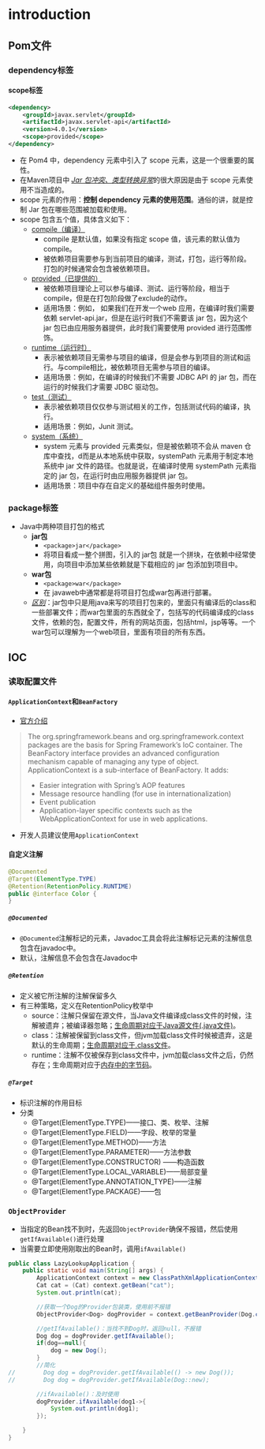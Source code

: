 # introduction
## Pom文件
### dependency标签
#### scope标签
```xml
<dependency>
    <groupId>javax.servlet</groupId>
    <artifactId>javax.servlet-api</artifactId>
    <version>4.0.1</version>
    <scope>provided</scope>
</dependency>
```
- 在 Pom4 中，dependency 元素中引入了 scope 元素，这是一个很重要的属性。
- 在Maven项目中 <u>*Jar 包冲突、类型转换异常*</u>的很大原因是由于 scope 元素使用不当造成的。 
- scope 元素的作用：**控制 dependency 元素的使用范围**。通俗的讲，就是控制 Jar 包在哪些范围被加载和使用。
- scope 包含五个值，具体含义如下：
    - <u>compile（编译）</u>
      - compile 是默认值，如果没有指定 scope 值，该元素的默认值为 compile。
      - 被依赖项目需要参与到当前项目的编译，测试，打包，运行等阶段。打包的时候通常会包含被依赖项目。
    - <u>provided（已提供的）</u>
      - 被依赖项目理论上可以参与编译、测试、运行等阶段，相当于compile，但是在打包阶段做了exclude的动作。
      - 适用场景：例如， 如果我们在开发一个web 应用，在编译时我们需要依赖 servlet-api.jar，但是在运行时我们不需要该 jar 包，因为这个 jar 包已由应用服务器提供，此时我们需要使用 provided 进行范围修饰。
    - <u>runtime（运行时）</u>
      - 表示被依赖项目无需参与项目的编译，但是会参与到项目的测试和运行。与compile相比，被依赖项目无需参与项目的编译。
      - 适用场景：例如，在编译的时候我们不需要 JDBC API 的 jar 包，而在运行的时候我们才需要 JDBC 驱动包。
    - <u>test（测试）</u>
        - 表示被依赖项目仅仅参与测试相关的工作，包括测试代码的编译，执行。
        - 适用场景：例如，Junit 测试。
    - <u>system（系统）</u>
        - system 元素与 provided 元素类似，但是被依赖项不会从 maven 仓库中查找，d而是从本地系统中获取，systemPath 元素用于制定本地系统中 jar 文件的路径。也就是说，在编译时使用 systemPath 元素指定的 jar 包，在运行时由应用服务器提供 jar 包。
        - 适用场景：项目中存在自定义的基础组件服务时使用。
### package标签
- Java中两种项目打包的格式
    - **jar包**
      - `<package>jar</package>`
      - 将项目看成一整个拼图，引入的 jar包 就是一个拼块，在依赖中经常使用，向项目中添加某些依赖就是下载相应的 jar 包添加到项目中。
    - **war包**
      - `<package>war</package>`
      - 在 javaweb中通常都是将项目打包成war包再进行部署。
    - <u>*区别*</u>：jar包中只是用java来写的项目打包来的，里面只有编译后的class和一些部署文件；而war包里面的东西就全了，包括写的代码编译成的class文件，依赖的包，配置文件，所有的网站页面，包括html，jsp等等。一个war包可以理解为一个web项目，里面有项目的所有东西。

## IOC
### 读取配置文件
#### `ApplicationContext`和`BeanFactory`
- [官方介绍](https://docs.spring.io/spring-framework/docs/5.2.19.BUILD-SNAPSHOT/spring-framework-reference/core.html#beans-introduction)
>The org.springframework.beans and org.springframework.context packages are the basis for Spring Framework’s IoC container. The BeanFactory interface provides an advanced configuration mechanism capable of managing any type of object. ApplicationContext is a sub-interface of BeanFactory. It adds:
> - Easier integration with Spring’s AOP features
> - Message resource handling (for use in internationalization)
> - Event publication
> - Application-layer specific contexts such as the WebApplicationContext for use in web applications.
- 开发人员建议使用`ApplicationContext`
#### 自定义注解
```java
@Documented
@Target(ElementType.TYPE)
@Retention(RetentionPolicy.RUNTIME)
public @interface Color {
}
```
##### `@Documented`
- `@Documented`注解标记的元素，Javadoc工具会将此注解标记元素的注解信息包含在javadoc中。
- 默认，注解信息不会包含在Javadoc中
##### `@Retention`
- 定义被它所注解的注解保留多久
- 有三种策略，定义在RetentionPolicy枚举中
    - source：注解只保留在源文件，当Java文件编译成class文件的时候，注解被遗弃；被编译器忽略；<u>生命周期对应于Java源文件(.java文件)</u>。 
    - class：注解被保留到class文件，但jvm加载class文件时候被遗弃，这是默认的生命周期；<u>生命周期对应于.class文件</u>。      
    - runtime：注解不仅被保存到class文件中，jvm加载class文件之后，仍然存在；生命周期对应于<u>内存中的字节码</u>。
##### `@Target`
- 标识注解的作用目标
- 分类
    - @Target(ElementType.TYPE)——接口、类、枚举、注解
    - @Target(ElementType.FIELD)——字段、枚举的常量
    - @Target(ElementType.METHOD)——方法
    - @Target(ElementType.PARAMETER)——方法参数
    - @Target(ElementType.CONSTRUCTOR) ——构造函数
    - @Target(ElementType.LOCAL_VARIABLE)——局部变量
    - @Target(ElementType.ANNOTATION_TYPE)——注解
    - @Target(ElementType.PACKAGE)——包
### `ObjectProvider`
- 当指定的Bean找不到时，先返回`ObjectProvider`确保不报错，然后使用`getIfAvailable()`进行处理
- 当需要立即使用刚取出的Bean时，调用`ifAvailable()`
```java
public class LazyLookupApplication {
    public static void main(String[] args) {
        ApplicationContext context = new ClassPathXmlApplicationContext("basic_dl/quickstart-lazylookup.xml");
        Cat cat = (Cat) context.getBean("cat");
        System.out.println(cat);

        //获取一个Dog的Provider包装类，使用前不报错
        ObjectProvider<Dog> dogProvider = context.getBeanProvider(Dog.class);

        //getIfAvailable()：当找不到Dog时，返回null，不报错
        Dog dog = dogProvider.getIfAvailable();
        if(dog==null){
            dog = new Dog();
        }
        //简化
//        Dog dog = dogProvider.getIfAvailable(() -> new Dog());
//        Dog dog = dogProvider.getIfAvailable(Dog::new);

        //ifAvailable()：及时使用
        dogProvider.ifAvailable(dog1->{
            System.out.println(dog1);
        });

    }
}
```